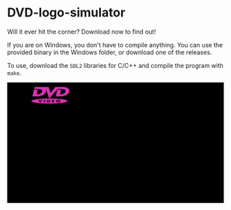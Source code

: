 # DVD-logo-simulator

Will it ever hit the corner? Download now to find out!

If you are on Windows, you don't have to compile anything. You can use the provided binary in the Windows folder, or download one of the releases.

To use, download the `SDL2` libraries for C/C++ and compile the program with `make`. 

![DVD-Logo-Sim](img/for_readme/dvd-logo-simulator.gif)

